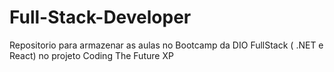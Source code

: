 # Full-Stack-Developer
Repositorio para armazenar as aulas no Bootcamp da DIO FullStack ( .NET e React) no projeto Coding The Future XP
